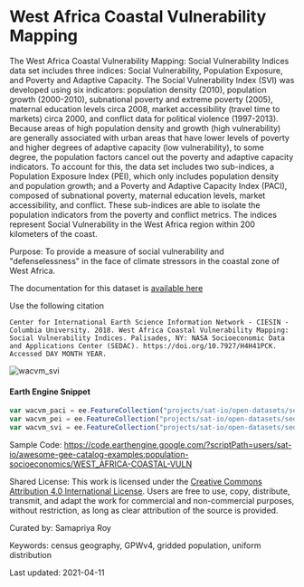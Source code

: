 # West Africa Coastal Vulnerability Mapping

The West Africa Coastal Vulnerability Mapping: Social Vulnerability Indices data set includes three indices: Social Vulnerability, Population Exposure, and Poverty and Adaptive Capacity. The Social Vulnerability Index (SVI) was developed using six indicators: population density (2010), population growth (2000-2010), subnational poverty and extreme poverty (2005), maternal education levels circa 2008, market accessibility (travel time to markets) circa 2000, and conflict data for political violence (1997-2013). Because areas of high population density and growth (high vulnerability) are generally associated with urban areas that have lower levels of poverty and higher degrees of adaptive capacity (low vulnerability), to some degree, the population factors cancel out the poverty and adaptive capacity indicators. To account for this, the data set includes two sub-indices, a Population Exposure Index (PEI), which only includes population density and population growth; and a Poverty and Adaptive Capacity Index (PACI), composed of subnational poverty, maternal education levels, market accessibility, and conflict. These sub-indices are able to isolate the population indicators from the poverty and conflict metrics. The indices represent Social Vulnerability in the West Africa region within 200 kilometers of the coast.

Purpose:
To provide a measure of social vulnerability and "defenselessness" in the face of climate stressors in the coastal zone of West Africa.

The documentation for this dataset is [available here](https://sedac.ciesin.columbia.edu/data/set/wacvm-social-vulnerability-indices/docs)

Use the following citation

```
Center for International Earth Science Information Network - CIESIN - Columbia University. 2018. West Africa Coastal Vulnerability Mapping: Social Vulnerability Indices. Palisades, NY: NASA Socioeconomic Data and Applications Center (SEDAC). https://doi.org/10.7927/H4H41PCK. Accessed DAY MONTH YEAR.
```

![wacvm_svi](https://user-images.githubusercontent.com/6677629/114324581-7de63700-9af0-11eb-82ea-d70cf71c47ea.gif)

#### Earth Engine Snippet

```js
var wacvm_paci = ee.FeatureCollection("projects/sat-io/open-datasets/sedac/wacvm-social-vulnerability-indices-paci");
var wacvm_pei = ee.FeatureCollection("projects/sat-io/open-datasets/sedac/wacvm-social-vulnerability-indices-pei");
var wacvm_svi = ee.FeatureCollection("projects/sat-io/open-datasets/sedac/wacvm-social-vulnerability-indices-svi");
```

Sample Code: https://code.earthengine.google.com/?scriptPath=users/sat-io/awesome-gee-catalog-examples:population-socioeconomics/WEST_AFRICA-COASTAL-VULN

Shared License:
This work is licensed under the [Creative Commons Attribution 4.0 International License](https://creativecommons.org/licenses/by/4.0). Users are free to use, copy, distribute, transmit, and adapt the work for commercial and non-commercial purposes, without restriction, as long as clear attribution of the source is provided.

Curated by: Samapriya Roy

Keywords: census geography, GPWv4, gridded population, uniform distribution

Last updated: 2021-04-11

